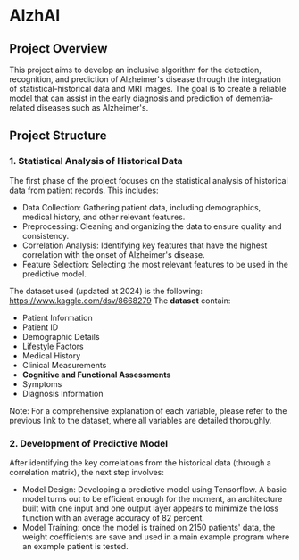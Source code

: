 # AlzhAI

## Project Overview
This project aims to develop an inclusive algorithm for the detection, recognition, and prediction of Alzheimer's disease through the integration of statistical-historical data and MRI images. The goal is to create a reliable model that can assist in the early diagnosis and prediction of dementia-related diseases such as Alzheimer's.

## Project Structure
   ### 1. Statistical Analysis of Historical Data
   The first phase of the project focuses on the statistical analysis of historical data from patient records. This includes:

   * Data Collection: Gathering patient data, including demographics, medical history, and other relevant features.
   * Preprocessing: Cleaning and organizing the data to ensure quality and consistency.
   * Correlation Analysis: Identifying key features that have the highest correlation with the onset of Alzheimer's disease.
   * Feature Selection: Selecting the most relevant features to be used in the predictive model.

   The dataset used (updated at 2024) is the following: https://www.kaggle.com/dsv/8668279
   The **dataset** contain: 
   * Patient Information
   * Patient ID
   * Demographic Details
   * Lifestyle Factors
   * Medical History
   * Clinical Measurements
   * **Cognitive and Functional Assessments**
   * Symptoms
   * Diagnosis Information

   Note: For a comprehensive explanation of each variable, please refer to the previous link to the dataset, where all variables are detailed thoroughly.
   
   ### 2. Development of Predictive Model
   After identifying the key correlations from the historical data (through a correlation matrix), the next step involves:

   * Model Design: Developing a predictive model using Tensorflow.
     A basic model turns out to be efficient enough for the moment, an architecture built with one input and one output layer appears to minimize the loss function with an average accuracy of 82 percent.
   * Model Training: once the model is trained on 2150 patients' data, the weight coefficients are save and used in a main example program where an example patient is tested.
